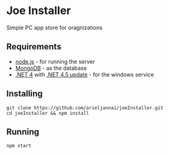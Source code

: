 Joe Installer
=============

Simple PC app store for oragnizations



Requirements
-------------
* [node.js](http://nodejs.org/download/) - for running the server
* [MongoDB](http://www.mongodb.org/downloads) - as the database
* [.NET 4](http://www.microsoft.com/en-us/download/details.aspx?id=17851) with [.NET 4.5 update](http://www.microsoft.com/en-us/download/details.aspx?id=30653) - for the windows service

Installing
----------

    git clone https://github.com/arieljannai/joeInstaller.git
    cd joeInstaller && npm install

Running
-------
    npm start
